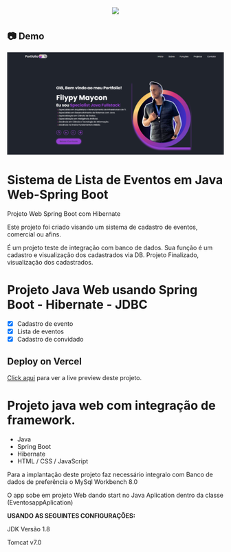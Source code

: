 <h1 align="center"><img src="https://user-images.githubusercontent.com/53831498/135899352-1463af04-5098-4741-bc8a-78c0877e1f96.png"></h1>

## :camera: Demo

![Imagem](demo.png)

# Sistema de Lista de Eventos em Java Web-Spring Boot
Projeto Web Spring Boot com Hibernate

Este projeto foi criado visando um sistema de cadastro de eventos, comercial ou afins.

É um projeto teste de integração com banco de dados. Sua função é um cadastro e visualização dos cadastrados via DB. Projeto Finalizado, visualização dos cadastrados.

# Projeto Java Web usando Spring Boot - Hibernate - JDBC

  - [x] Cadastro de evento 
  - [x] Lista de eventos
  - [x] Cadastro de convidado

## Deploy on Vercel

[Click aqui](https://eventoapponline.herokuapp.com/) para ver a live preview deste projeto.

# Projeto java web com integração de framework.

  - Java
  - Spring Boot
  - Hibernate
  - HTML / CSS / JavaScript

Para a implantação deste projeto faz necessário integralo com Banco de dados de preferência o MySql Workbench 8.0

O app sobe em projeto Web dando start no Java Aplication dentro da classe (EventosappAplication) 

**USANDO AS SEGUINTES CONFIGURAÇÕES:**

JDK Versão 1.8

Tomcat v7.0
